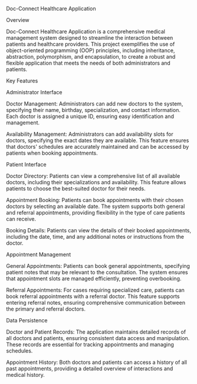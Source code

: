 Doc-Connect Healthcare Application

Overview

Doc-Connect Healthcare Application is a comprehensive medical management system designed to streamline the interaction between patients and healthcare providers. This project exemplifies the use of object-oriented programming (OOP) principles, including inheritance, abstraction, polymorphism, and encapsulation, to create a robust and flexible application that meets the needs of both administrators and patients.

Key Features

Administrator Interface

Doctor Management: Administrators can add new doctors to the system, specifying their name, birthday, specialization, and contact information. Each doctor is assigned a unique ID, ensuring easy identification and management.

Availability Management: Administrators can add availability slots for doctors, specifying the exact dates they are available. This feature ensures that doctors' schedules are accurately maintained and can be accessed by patients when booking appointments.

Patient Interface

Doctor Directory: Patients can view a comprehensive list of all available doctors, including their specializations and availability. This feature allows patients to choose the best-suited doctor for their needs.

Appointment Booking: Patients can book appointments with their chosen doctors by selecting an available date. The system supports both general and referral appointments, providing flexibility in the type of care patients can receive.

Booking Details: Patients can view the details of their booked appointments, including the date, time, and any additional notes or instructions from the doctor.

Appointment Management

General Appointments: Patients can book general appointments, specifying patient notes that may be relevant to the consultation. The system ensures that appointment slots are managed efficiently, preventing overbooking.

Referral Appointments: For cases requiring specialized care, patients can book referral appointments with a referral doctor. This feature supports entering referral notes, ensuring comprehensive communication between the primary and referral doctors.

Data Persistence

Doctor and Patient Records: The application maintains detailed records of all doctors and patients, ensuring consistent data access and manipulation. These records are essential for tracking appointments and managing schedules.

Appointment History: Both doctors and patients can access a history of all past appointments, providing a detailed overview of interactions and medical history.
